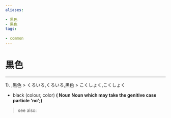 ```yaml
---
aliases:
    
- 黒色
- 黒色
tags:
    
- common
---
```


# 黒色
---
1).
,黒色 > くろいろ,くろいろ,黒色 > こくしょく,こくしょく

- black (colour, color)
**( Noun Noun which may take the genitive case particle 'no';)**
> see also: 
            